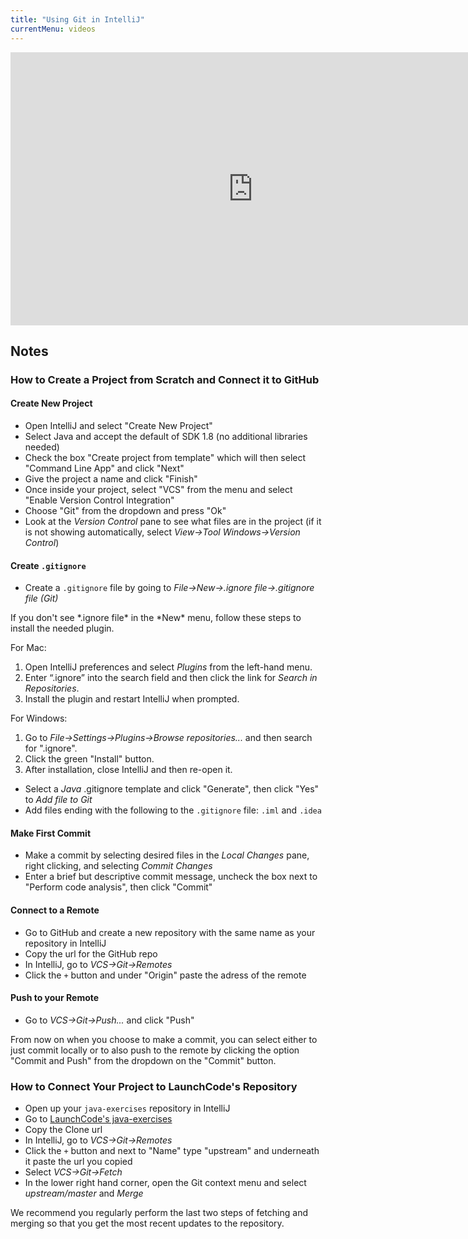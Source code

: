 ```yaml
---
title: "Using Git in IntelliJ"
currentMenu: videos
---
```


<div class="youtube-wrapper"><iframe width="776" height="437" src="https://www.youtube.com/embed/uUzRMOCBorg" frameborder="0" allowfullscreen></iframe></div>

## Notes

### How to Create a Project from Scratch and Connect it to GitHub

#### Create New Project

- Open IntelliJ and select "Create New Project"
- Select Java and accept the default of SDK 1.8 (no additional libraries needed)
- Check the box "Create project from template" which will then select "Command Line App" and click "Next"
- Give the project a name and click "Finish"
- Once inside your project, select "VCS" from the menu and select "Enable Version Control Integration"
- Choose "Git" from the dropdown and press "Ok"
- Look at the *Version Control* pane to see what files are in the project (if it is not showing automatically, select *View->Tool Windows->Version Control*)

#### Create `.gitignore`

- Create a `.gitignore` file by going to *File->New->.ignore file->.gitignore file (Git)*

<aside class="aside-note" markdown="1">
If you don't see *.ignore file* in the *New* menu, follow these steps to install the needed plugin.

For Mac:

1. Open IntelliJ preferences and select *Plugins* from the left-hand menu.
2. Enter “.ignore” into the search field and then click the link for *Search in Repositories*.
3. Install the plugin and restart IntelliJ when prompted.

For Windows:

1. Go to *File->Settings->Plugins->Browse repositories...* and then search for ".ignore". 
2. Click the green "Install" button.
3. After installation, close IntelliJ and then re-open it.

</aside>

- Select a *Java* .gitignore template and click "Generate", then click "Yes" to *Add file to Git*
- Add files ending with the following to the `.gitignore` file: `.iml` and `.idea`

#### Make First Commit

- Make a commit by selecting desired files in the *Local Changes* pane, right clicking, and selecting *Commit Changes*
- Enter a brief but descriptive commit message, uncheck the box next to "Perform code analysis", then click "Commit"

#### Connect to a Remote

- Go to GitHub and create a new repository with the same name as your repository in IntelliJ
- Copy the url for the GitHub repo
- In IntelliJ, go to *VCS->Git->Remotes*
- Click the `+` button and under "Origin" paste the adress of the remote

#### Push to your Remote

- Go to *VCS->Git->Push...* and click "Push"

<aside class="aside-note" markdown="1">
From now on when you choose to make a commit, you can select either to just commit locally or to also push to the remote by clicking the option "Commit and Push" from the dropdown on the "Commit" button.

</aside>

### How to Connect Your Project to LaunchCode's Repository

- Open up your `java-exercises` repository in IntelliJ
- Go to [LaunchCode's java-exercises](https://github.com/LaunchCodeEducation/java-exercises)
- Copy the Clone url
- In IntelliJ, go to *VCS->Git->Remotes*
- Click the `+` button and next to "Name" type "upstream" and underneath it paste the url you copied
- Select *VCS->Git->Fetch* 
- In the lower right hand corner, open the Git context menu and select *upstream/master* and *Merge*

<aside class="aside-note" markdown="1">
We recommend you regularly perform the last two steps of fetching and merging so that you get the most recent updates to the repository.

</aside>
